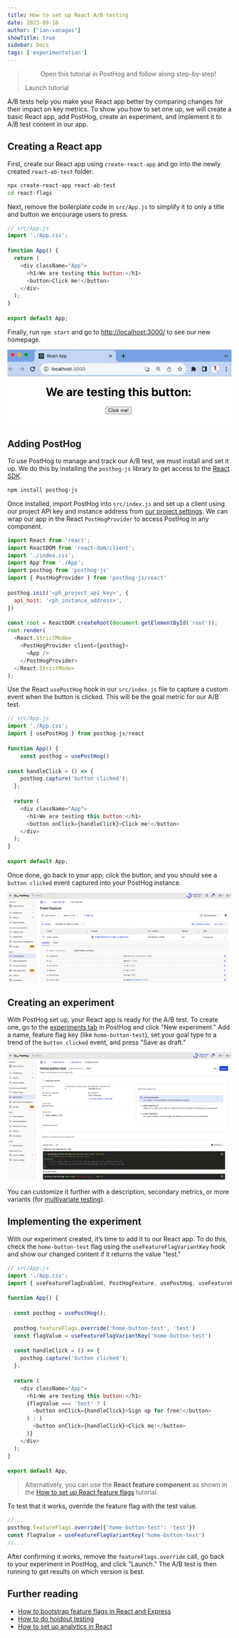 ```yaml
---
title: How to set up React A/B testing
date: 2023-09-18
author: ["ian-vanagas"]
showTitle: true
sidebar: Docs
tags: ['experimentation']
---
```


> <p align="center">Open this tutorial in PostHog and follow along step-by-step!</p> <CallToAction href="https://app.posthog.com/#panel=docs:/tutorials/react-ab-testing" size="sm" className="mt-auto self-start sm:w-auto !w-full">Launch tutorial</CallToAction>

A/B tests help you make your React app better by comparing changes for their impact on key metrics. To show you how to set one up, we will create a basic React app, add PostHog, create an experiment, and implement it to A/B test content in our app.

## Creating a React app

First, create our React app using `create-react-app` and go into the newly created `react-ab-test` folder.

```bash
npx create-react-app react-ab-test
cd react-flags
```

Next, remove the boilerplate code in `src/App.js` to simplify it to only a title and button we encourage users to press.

```js
// src/App.js
import './App.css';

function App() {
  return (
    <div className="App">
      <h1>We are testing this button:</h1>
      <button>Click me!</button>
    </div>
  );
}

export default App;
```

Finally, run `npm start` and go to [http://localhost:3000/](http://localhost:3000/) to see our new homepage.

![React app](../images/tutorials/react-ab-testing/app.png)

## Adding PostHog

To use PostHog to manage and track our A/B test, we must install and set it up. We do this by installing the `posthog-js` library to get access to the [React SDK](/docs/libraries/react).

```bash
npm install posthog-js
```

Once installed, import PostHog into `src/index.js` and set up a client using our project API key and instance address from [our project settings](https://app.posthog.com/project/settings). We can wrap our app in the React `PostHogProvider` to access PostHog in any component.

```js
import React from 'react';
import ReactDOM from 'react-dom/client';
import './index.css';
import App from './App';
import posthog from 'posthog-js'
import { PostHogProvider } from 'posthog-js/react'

posthog.init('<ph_project_api_key>', {
  api_host: '<ph_instance_address>',
})

const root = ReactDOM.createRoot(document.getElementById('root'));
root.render(
  <React.StrictMode>
    <PostHogProvider client={posthog}>
      <App />
    </PostHogProvider>
  </React.StrictMode>
);
```

Use the React `usePostHog` hook in our `src/index.js` file to capture a custom event when the button is clicked. This will be the goal metric for our A/B test.

```js
// src/App.js
import './App.css';
import { usePostHog } from posthog-js/react

function App() {
	const posthog = usePostHog()

const handleClick = () => {
    posthog.capture('button clicked');
  };

  return (
    <div className="App">
      <h1>We are testing this button:</h1>
      <button onClick={handleClick}>Click me!</button>
    </div>
  );
}

export default App;
```

Once done, go back to your app, click the button, and you should see a `button clicked` event captured into your PostHog instance.

![Button clicked event](../images/tutorials/react-ab-testing/event.png)

## Creating an experiment

With PostHog set up, your React app is ready for the A/B test. To create one, go to the [experiments tab](https://app.posthog.com/experiments) in PostHog and click "New experiment." Add a name, feature flag key (like `home-button-test`), set your goal type to a trend of the `button clicked` event, and press "Save as draft." 

![A/B test set up](../images/tutorials/react-ab-testing/ab-test.png)

You can customize it further with a description, secondary metrics, or more variants (for [multivariate testing](/product-engineers/what-is-multivariate-testing-examples)). 

## Implementing the experiment

With our experiment created, it’s time to add it to our React app. To do this, check the `home-button-test` flag using the `useFeatureFlagVariantKey` hook and show our changed content if it returns the value "test."

```js
// src/App.js
import './App.css';
import { useFeatureFlagEnabled, PostHogFeature, usePostHog, useFeatureFlagVariantKey } from 'posthog-js/react';

function App() {
  
  const posthog = usePostHog();

  posthog.featureFlags.override('home-button-test', 'test')
  const flagValue = useFeatureFlagVariantKey('home-button-test')

  const handleClick = () => {
    posthog.capture('button clicked');
  };

  return (
    <div className="App">
      <h1>We are testing this button:</h1>
      {flagValue === 'test' ? (
        <button onClick={handleClick}>Sign up for free!</button>
      ) : (
        <button onClick={handleClick}>Click me!</button>
      )}
    </div>
  );
}

export default App;
```

> Alternatively, you can use the **React feature component** as shown in the [How to set up React feature flags](/tutorials/react-feature-flags#using-the-posthog-feature-component) tutorial.

To test that it works, override the feature flag with the test value.

```js
//...
posthog.featureFlags.override({'home-button-test': 'test'})
const flagValue = useFeatureFlagVariantKey('home-button-test')
//...
```

After confirming it works, remove the `featureFlags.override` call, go back to your experiment in PostHog, and click "Launch." The A/B test is then running to get results on which version is best.

## Further reading

- [How to bootstrap feature flags in React and Express](/tutorials/bootstrap-feature-flags-react)
- [How to do holdout testing](/tutorials/holdout-testing)
- [How to set up analytics in React](/tutorials/react-analytics)